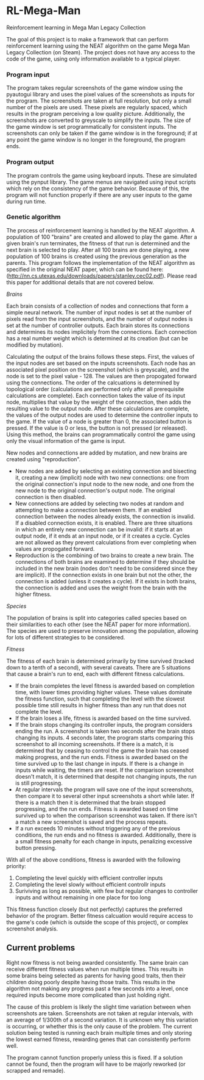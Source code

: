 # RL-Mega-Man
Reinforcement learning in Mega Man Legacy Collection

The goal of this project is to make a framework that can perform reinforcement learning using the NEAT algorithm on the game Mega Man Legacy Collection (on Steam). The project does not have any access to the code of the game, using only information available to a typical player. 

### Program input
The program takes regular screenshots of the game window using the pyautogui library and uses the pixel values of the screenshots as inputs for the program. The screenshots are taken at full resolution, but only a small number of the pixels are used. These pixels are regularly spaced, which results in the program perceiving a low quality picture. Additionally, the screenshots are converted to greyscale to simplify the inputs. The size of the game window is set programmatically for consistent inputs. The screenshots can only be taken if the game window is in the foreground; if at any point the game window is no longer in the foreground, the program ends.

### Program output
The program controls the game using keyboard inputs. These are simulated using the pynput library. The game menus are navigated using input scripts which rely on the consistency of the game behavior. Because of this, the program will not function properly if there are any user inputs to the game during run time. 

### Genetic algorithm
The process of reinforcement learning is handled by the NEAT algorithm. A population of 100 "brains" are created and allowed to play the game. After a given brain's run terminates, the fitness of that run is determined and the next brain is selected to play. After all 100 brains are done playing, a new population of 100 brains is created using the previous generation as the parents. This program follows the implementation of the NEAT algorithm as specified in the original NEAT paper, which can be found here: (http://nn.cs.utexas.edu/downloads/papers/stanley.cec02.pdf). Please read this paper for additional details that are not covered below.

*Brains*

Each brain consists of a collection of nodes and connections that form a simple neural network. The number of input nodes is set at the number of pixels read from the input screenshots, and the number of output nodes is set at the number of controller outputs. Each brain stores its connections and determines its nodes implicitely from the connections. Each connection has a real number weight which is determined at its creation (but can be modified by mutation).

Calculating the output of the brains follows these steps. First, the values of the input nodes are set based on the inputs screenshots. Each node has an associated pixel position on the screenshot (which is greyscale), and the node is set to the pixel value - 128. The values are then propogated forward using the connections. The order of the calcuations is determined by topological order (calculations are performed only after all prerequisite calculations are complete). Each connection takes the value of its input node, multiplies that value by the weight of the connection, then adds the resulting value to the output node. After these calculations are complete, the values of the output nodes are used to determine the controller inputs to the game. If the value of a node is greater than 0, the associated button is pressed. If the value is 0 or less, the button is not pressed (or released). Using this method, the brains can programmatically control the game using only the visual information of the game is input.

New nodes and connections are added by mutation, and new brains are created using "reproduction". 
* New nodes are added by selecting an existing connection and bisecting it, creating a new (implicit) node with two new connections: one from the original connection's input node to the new node, and one from the new node to the original connection's output node. The original connection is then disabled. 
* New connections are added by selecting two nodes at random and attempting to make a connection between them. If an enabled connection between the nodes already exists, the connection is invalid. If a disabled connection exists, it is enabled. There are three situations in which an entirely new connection can be invalid: if it starts at an output node, if it ends at an input node, or if it creates a cycle. Cycles are not allowed as they prevent calculations from ever completing when values are propogated forward.
* Reproduction is the combining of two brains to create a new brain. The connections of both brains are examined to determine if they should be included in the new brain (nodes don't need to be considered since they are implicit). If the connection exists in one brain but not the other, the connection is added (unless it creates a cycle). If it exists in both brains, the connection is added and uses the weight from the brain with the higher fitness.

*Species*

The population of brains is split into categories called species based on their similarities to each other (see the NEAT paper for more information). The species are used to preserve innovation among the population, allowing for lots of different strategies to be considered.

*Fitness*

The fitness of each brain is determined primarily by time survived (tracked down to a tenth of a second), with several caveats. There are 5 situations that cause a brain's run to end, each with different fitness calculations.
* If the brain completes the level fitness is awarded based on completion time, with lower times providing higher values. These values dominate the fitness function, such that completing the level with the slowest possible time still results in higher fitness than any run that does not complete the level. 
* If the brain loses a life, fitness is awarded based on the time survived.
* If the brain stops changing its controller inputs, the program considers ending the run. A screenshot is taken two seconds after the brain stops changing its inputs. 4 seconds later, the program starts comparing this screenshot to all incoming screenshots. If there is a match, it is determined that by ceasing to control the game the brain has ceased making progress, and the run ends. Fitness is awarded based on the time survived up to the last change in inputs. If there is a change in inputs while waiting, the timers are reset. If the comparison screenshot doesn't match, it is determined that despite not changing inputs, the run is still progressing.
* At regular intervals the program will save one of the input screenshots, then compare it to several other input screenshots a short while later. If there is a match then it is determined that the brain stopped progressing, and the run ends. Fitness is awarded based on time survived up to when the comparison screenshot was taken. If there isn't a match a new screenshot is saved and the process repeats.
* If a run exceeds 10 minutes without triggering any of the previous conditions, the run ends and no fitness is awarded.
Additionally, there is a small fitness penalty for each change in inputs, penalizing excessive button pressing.

With all of the above conditions, fitness is awarded with the following priority:
1. Completing the level quickly with efficient controller inputs
2. Completing the level slowly without efficient controllr inputs
3. Suriviving as long as possible, with few but regular changes to controller inputs and without remaining in one place for too long

This fitness function closely (but not perfectly) captures the preferred behavior of the program. Better fitness calcuation would require access to the game's code (which is outside the scope of this project), or complex screenshot analysis.

## Current problems
Right now fitness is not being awarded consistently. The same brain can receive different fitness values when run multiple times. This results in some brains being selected as parents for having good traits, then their children doing poorly despite having those traits. This results in the algorithm not making any progress past a few seconds into a level, once required inputs become more complicated than just holding right.

The cause of this problem is likely the slight time variation between when screenshots are taken. Screenshots are not taken at regular intervals, with an average of 1/300th of a second variation. It is unknown why this variation is occurring, or whether this is the only cause of the problem. The current solution being tested is running each brain multiple times and only storing the lowest earned fitness, rewarding genes that can consistently perform well.

The program cannot function properly unless this is fixed. If a solution cannot be found, then the program will have to be majorly reworked (or scrapped and remade).
